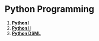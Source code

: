 # Python Programming

1. **[Python I](./Python%20I.md)**
1. **[Python II](./Python%20II.md)**
1. **[Python DSML](./Python%20for%20DSML/Readme.md)**

